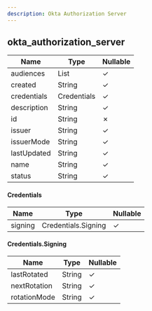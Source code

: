 ```yaml
---
description: Okta Authorization Server
---
```

okta_authorization_server
-------------------------

| **Name**    | **Type**     | **Nullable** |
| ----------- | ------------ | ------------ |
| audiences   | List<String> | &check;      |
| created     | String       | &check;      |
| credentials | Credentials  | &check;      |
| description | String       | &check;      |
| id          | String       | &cross;      |
| issuer      | String       | &check;      |
| issuerMode  | String       | &check;      |
| lastUpdated | String       | &check;      |
| name        | String       | &check;      |
| status      | String       | &check;      |

#### Credentials
| **Name** | **Type**            | **Nullable** |
| -------- | ------------------- | ------------ |
| signing  | Credentials.Signing | &check;      |

#### Credentials.Signing
| **Name**     | **Type** | **Nullable** |
| ------------ | -------- | ------------ |
| lastRotated  | String   | &check;      |
| nextRotation | String   | &check;      |
| rotationMode | String   | &check;      |
